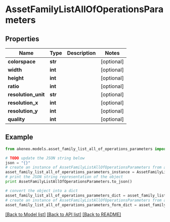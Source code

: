 # AssetFamilyListAllOfOperationsParameters


## Properties
Name | Type | Description | Notes
------------ | ------------- | ------------- | -------------
**colorspace** | **str** |  | [optional] 
**width** | **int** |  | [optional] 
**height** | **int** |  | [optional] 
**ratio** | **int** |  | [optional] 
**resolution_unit** | **str** |  | [optional] 
**resolution_x** | **int** |  | [optional] 
**resolution_y** | **int** |  | [optional] 
**quality** | **int** |  | [optional] 

## Example

```python
from akeneo.models.asset_family_list_all_of_operations_parameters import AssetFamilyListAllOfOperationsParameters

# TODO update the JSON string below
json = "{}"
# create an instance of AssetFamilyListAllOfOperationsParameters from a JSON string
asset_family_list_all_of_operations_parameters_instance = AssetFamilyListAllOfOperationsParameters.from_json(json)
# print the JSON string representation of the object
print AssetFamilyListAllOfOperationsParameters.to_json()

# convert the object into a dict
asset_family_list_all_of_operations_parameters_dict = asset_family_list_all_of_operations_parameters_instance.to_dict()
# create an instance of AssetFamilyListAllOfOperationsParameters from a dict
asset_family_list_all_of_operations_parameters_form_dict = asset_family_list_all_of_operations_parameters.from_dict(asset_family_list_all_of_operations_parameters_dict)
```
[[Back to Model list]](../README.md#documentation-for-models) [[Back to API list]](../README.md#documentation-for-api-endpoints) [[Back to README]](../README.md)


